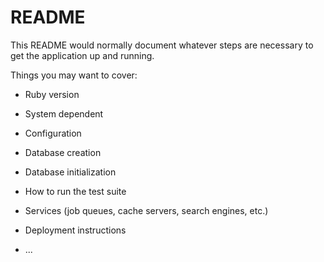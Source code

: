 # README

This README would normally document whatever steps are necessary to get the
application up and running.

Things you may want to cover:

* Ruby version

* System dependent

* Configuration

* Database creation

* Database initialization

* How to run the test suite

* Services (job queues, cache servers, search engines, etc.)

* Deployment instructions

* ...
